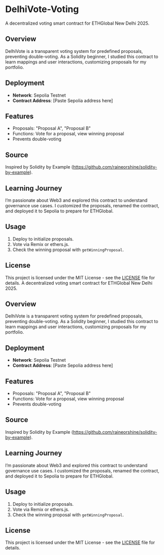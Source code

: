 # DelhiVote-Voting

 A decentralized voting smart contract for ETHGlobal New Delhi 2025.

 ## Overview
 DelhiVote is a transparent voting system for predefined proposals, preventing double-voting. As a Solidity beginner, I studied this contract to learn mappings and user interactions, customizing proposals for my portfolio.

 ## Deployment
 - **Network**: Sepolia Testnet
 - **Contract Address**: [Paste Sepolia address here]

 ## Features
 - Proposals: "Proposal A", "Proposal B"
 - Functions: Vote for a proposal, view winning proposal
 - Prevents double-voting    

 ## Source
 Inspired by Solidity by Example (https://github.com/raineorshine/solidity-by-example).

 ## Learning Journey
 I’m passionate about Web3 and explored this contract to understand governance use cases. I customized the proposals, renamed the contract, and deployed it to Sepolia to prepare for ETHGlobal.

 ## Usage
 1. Deploy to initialize proposals.
 2. Vote via Remix or ethers.js.
 3. Check the winning proposal with `getWinningProposal`.

 ## License
 This project is licensed under the MIT License - see the [LICENSE](LICENSE) file for details. A decentralized voting smart contract for ETHGlobal New Delhi 2025.

 ## Overview
 DelhiVote is a transparent voting system for predefined proposals, preventing double-voting. As a Solidity beginner, I studied this contract to learn mappings and user interactions, customizing proposals for my portfolio.

 ## Deployment
 - **Network**: Sepolia Testnet
 - **Contract Address**: [Paste Sepolia address here]

 ## Features
 - Proposals: "Proposal A", "Proposal B"
 - Functions: Vote for a proposal, view winning proposal
 - Prevents double-voting    

 ## Source
 Inspired by Solidity by Example (https://github.com/raineorshine/solidity-by-example).

 ## Learning Journey
 I’m passionate about Web3 and explored this contract to understand governance use cases. I customized the proposals, renamed the contract, and deployed it to Sepolia to prepare for ETHGlobal.

 ## Usage
 1. Deploy to initialize proposals.
 2. Vote via Remix or ethers.js.
 3. Check the winning proposal with `getWinningProposal`.

 ## License
 This project is licensed under the MIT License - see the [LICENSE](LICENSE) file for details.  